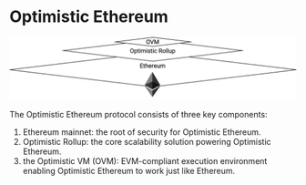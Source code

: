 # Optimistic Ethereum

![Optimistic Ethereum Protocol Stack](../.gitbook/assets/untitled-diagram-4.png)

The Optimistic Ethereum protocol consists of three key components:

1. Ethereum mainnet: the root of security for Optimistic Ethereum.
2. Optimistic Rollup: the core scalability solution powering Optimistic Ethereum.
3. the Optimistic VM \(OVM\): EVM-compliant execution environment enabling Optimistic Ethereum to work just like Ethereum.



